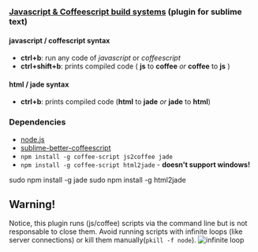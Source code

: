 ### [Javascript & Coffeescript build systems](https://sublime.wbond.net/packages/JavaScript%20%26%20Coffeescript%20Build%20Systems) (plugin for sublime text)

#### javascript / coffescript syntax
- **ctrl+b**: run any code of _javascript_ or _coffeescript_
- **ctrl+shift+b**: prints compiled code ( **js** to **coffee** _or_ **coffee** to **js** )

#### html / jade syntax

- **ctrl+b**: prints compiled code (**html** to **jade** _or_ **jade** to **html**)

### Dependencies

- [node.js](http://nodejs.org/download/)
- [sublime-better-coffeescript](https://github.com/aponxi/sublime-better-coffeescript)
- `npm install -g coffee-script js2coffee jade`
- `npm install -g coffee-script html2jade` - __doesn't support windows!__

 sudo npm install -g jade
 sudo npm install -g html2jade

## Warning!

Notice, this plugin runs (js/coffee) scripts via the command line but is not responsable to close them. Avoid running scripts with infinite loops (like server connections) or kill them manually(`pkill -f node`).
![infinite loop](http://i.imgur.com/SVQC5hS.png)
